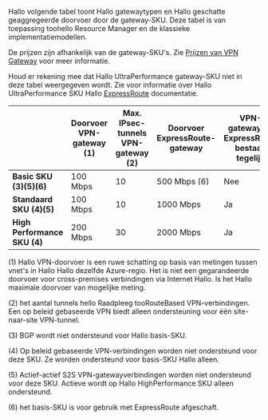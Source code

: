 Hallo volgende tabel toont Hallo gatewaytypen en Hallo geschatte geaggregeerde doorvoer door de gateway-SKU. Deze tabel is van toepassing toohello Resource Manager en de klassieke implementatiemodellen. 

De prijzen zijn afhankelijk van de gateway-SKU's. Zie [Prijzen van VPN Gateway](https://azure.microsoft.com/pricing/details/vpn-gateway) voor meer informatie.

Houd er rekening mee dat Hallo UltraPerformance gateway-SKU niet in deze tabel weergegeven wordt. Zie voor informatie over Hallo UltraPerformance SKU Hallo [ExpressRoute](../articles/expressroute/expressroute-about-virtual-network-gateways.md) documentatie.

|  | **Doorvoer VPN-gateway (1)** | **Max. IPsec-tunnels VPN-gateway (2)** | **Doorvoer ExpressRoute-gateway** | **VPN-gateway en ExpressRoute bestaan tegelijk** |
| --- | --- | --- | --- | --- |
| **Basic SKU (3)(5)(6)** |100 Mbps |10 |500 Mbps (6) |Nee |
| **Standaard SKU (4)(5)** |100 Mbps |10 |1000 Mbps |Ja |
| **High Performance SKU (4)** |200 Mbps |30 |2000 Mbps |Ja |


(1) Hallo VPN-doorvoer is een ruwe schatting op basis van metingen tussen vnet's in Hallo Hallo dezelfde Azure-regio. Het is niet een gegarandeerde doorvoer voor cross-premises verbindingen via Internet Hallo. Is het Hallo maximale doorvoer van mogelijke meting.

(2) het aantal tunnels hello Raadpleeg tooRouteBased VPN-verbindingen. Een op beleid gebaseerde VPN biedt alleen ondersteuning voor één site-naar-site VPN-tunnel.

(3) BGP wordt niet ondersteund voor Hallo basis-SKU.

(4) Op beleid gebaseerde VPN-verbindingen worden niet ondersteund voor deze SKU. Ze worden ondersteund voor basis-SKU Hallo alleen.

(5) Actief-actief S2S VPN-gatewayverbindingen worden niet ondersteund voor deze SKU. Actieve wordt op Hallo HighPerformance SKU alleen ondersteund.

(6) het basis-SKU is voor gebruik met ExpressRoute afgeschaft.
